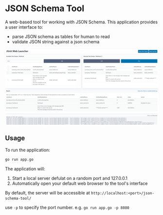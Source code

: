 # JSON Schema Tool

A web-based tool for working with JSON Schema. This application provides a user interface to:
- parse JSON schema as tables for human to read
- validate JSON string against a json schema

![image](https://github.com/colinzhu/resources/blob/master/junit-web-launcher/screenshot-1.png?raw=true)

## Usage

To run the application:

```bash
go run app.go
```

The application will:
1. Start a local server defulat on a random port and 127.0.0.1
2. Automatically open your default web browser to the tool's interface

By default, the server will be accessible at `http://localhost:<port>/json-schema-tool/`

use `-p` to specify the port number. e.g. `go run app.go -p 8080`
